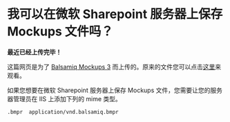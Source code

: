 # 我可以在微软 Sharepoint 服务器上保存 Mockups 文件吗？

**最近已经上传完毕！** 
   
这篇网页是为了 [Balsamiq Mockups 3](https://balsamiq.com/products/mockups/) 而上传的。原来的文件您可以点击[这里](http://media.balsamiq.com/files/Balsamiq_Mockups_v1-v2_Docs.pdf)来观看。  

如果您想要在微软 Sharepoint 服务器上保存 Mockups 文件，您需要让您的服务器管理员在 IIS 上添加下列的 mime 类型。

```
.bmpr  application/vnd.balsamiq.bmpr
```
